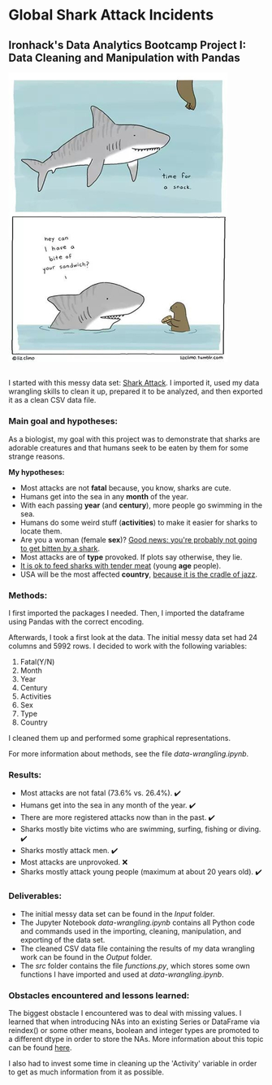 # Global Shark Attack Incidents

## Ironhack's Data Analytics Bootcamp Project I: Data Cleaning and Manipulation with Pandas

![Don't think sharks are adorable?](/images/shark.jpeg)

## 

I started with this messy data set: [Shark Attack](https://www.kaggle.com/teajay/global-shark-attacks/version/1). I imported it, used my data wrangling skills to clean it up, prepared it to be analyzed, and then exported it as a clean CSV data file.

### Main goal and hypotheses:

As a biologist, my goal with this project was to demonstrate that sharks are adorable creatures and that humans seek to be eaten by them for some strange reasons.

**My hypotheses:**

* Most attacks are not **fatal** because, you know, sharks are cute.
* Humans get into the sea in any **month** of the year.
* With each passing **year** (and **century**), more people go swimming in the sea.
* Humans do some weird stuff (**activities**) to make it easier for sharks to locate them.
* Are you a woman (female **sex**)? [Good news: you're probably not going to get bitten by a shark](https://www.smh.com.au/environment/conservation/fact-sharks-pretty-much-only-bite-men-heres-why-20151029-gklnxo.html).
* Most attacks are of **type** provoked. If plots say otherwise, they lie.
* [It is ok to feed sharks with tender meat](https://www.elmundotoday.com/2010/04/un-colegio-de-miami-lleva-a-sus-alumnos-conflictivos-a-ver-de-cerca-a-los-tiburones/) (young **age** people).
* USA will be the most affected **country**, [because it is the cradle of jazz](https://www.theguardian.com/music/2018/may/10/sharks-love-jazz-macquarie-university-sydney).

### Methods:

I first imported the packages I needed. Then, I imported the dataframe using Pandas with the correct encoding.

Afterwards, I took a first look at the data. The initial messy data set had 24 columns and 5992 rows. I decided to work with the following variables:
1. Fatal(Y/N)
1. Month
1. Year
1. Century
1. Activities
1. Sex
1. Type
1. Country

I cleaned them up and performed some graphical representations.

For more information about methods, see the file *data-wrangling.ipynb*.

### Results:

* Most attacks are not fatal (73.6% vs. 26.4%). ✔️
* Humans get into the sea in any month of the year. ✔️
* There are more registered attacks now than in the past. ✔️
* Sharks mostly bite victims who are swimming, surfing, fishing or diving. ✔️
* Sharks mostly attack men. ✔️
* Most attacks are unprovoked. ❌
* Sharks mostly attack young people (maximum at about 20 years old). ✔️

### Deliverables:

* The initial messy data set can be found in the *Input* folder.
* The Jupyter Notebook *data-wrangling.ipynb* contains all Python code and commands used in the importing, cleaning, manipulation, and exporting of the data set.
* The cleaned CSV data file containing the results of my data wrangling work can be found in the *Output* folder.
* The *src* folder contains the file *functions.py*, which stores some own functions I have imported and used at *data-wrangling.ipynb*.

### Obstacles encountered and lessons learned:

The biggest obstacle I encountered was to deal with missing values. I learned that when introducing NAs into an existing Series or DataFrame via reindex() or some other means, boolean and integer types are promoted to a different dtype in order to store the NAs. More information about this topic can be found [here](https://pandas.pydata.org/pandas-docs/stable/user_guide/gotchas.html).

I also had to invest some time in cleaning up the 'Activity' variable in order to get as much information from it as possible.